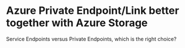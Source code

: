# Azure Private Endpoint/Link better together with Azure Storage

Service Endpoints versus Private Endpoints, which is the right choice?  